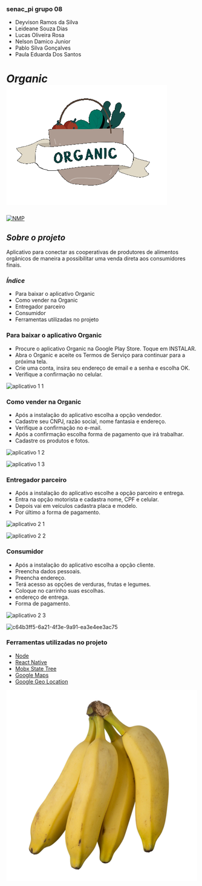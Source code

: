 ### senac_pi grupo 08
+ Deyvison Ramos da Silva
+ Leideane Souza Dias
+ Lucas Oliveira Rosa
+ Nelson Damico Junior
+ Pablo Silva Gonçalves
+ Paula Eduarda Dos Santos
# *Organic* ![logo](logo.png)
[![NMP](https://img.shields.io/npm/l/react)](https://github.com/neodamico/senac_pti/blob/main/LICENSE)

 ## *Sobre o projeto*

Aplicativo para conectar as cooperativas de produtores de alimentos orgânicos de maneira a possibilitar uma venda direta aos consumidores finais.

### *Índice*
+ Para baixar o aplicativo Organic
+ Como vender na Organic
+ Entregador parceiro
+ Consumidor
+ Ferramentas utilizadas no projeto

### Para baixar o aplicativo Organic
+ Procure o aplicativo Organic  na Google Play Store. Toque em INSTALAR.
+ Abra o Organic e aceite os Termos de Serviço para continuar para a próxima tela.
+ Crie uma conta, insira seu endereço de email e a senha e escolha OK.
+ Verifique a confirmação no celular.

![aplicativo 1 1](https://github.com/neodamico/senac_pti/assets/143230275/41e1064b-be30-4755-881c-abe655fb5797)



### Como vender na Organic
+ Após a instalação do aplicativo escolha a opção vendedor.
+ Cadastre seu CNPJ, razão social, nome fantasia e endereço.
+ Verifique a confirmação no e-mail.
+ Após a confirmação escolha forma de pagamento que irá trabalhar.
+ Cadastre os produtos e fotos.

![aplicativo 1 2](https://github.com/neodamico/senac_pti/assets/143230275/c7e6ba09-3063-42e9-bd25-dcc004636659)

![aplicativo 1 3](https://github.com/neodamico/senac_pti/assets/143230275/7fa5da8d-950b-4b00-b0f5-6a7883249a1e)

### Entregador parceiro
+ Após a instalação do aplicativo escolhe a opção parceiro e entrega.
+ Entra na opção motorista e cadastra nome, CPF e celular.
+ Depois vai em veículos cadastra placa e modelo.
+ Por último a forma de  pagamento.

![aplicativo 2 1](https://github.com/neodamico/senac_pti/assets/143230275/21123872-40a2-4427-aa71-ee71466829fa)

![aplicativo 2 2](https://github.com/neodamico/senac_pti/assets/143230275/87db144d-0c3c-489f-8684-a263bbc7f063)

  
### Consumidor
+ Após a instalação do aplicativo escolha a opção cliente.
+ Preencha dados pessoais.
+ Preencha endereço.
+ Terá acesso as opções de verduras, frutas e legumes.
+ Coloque no carrinho suas escolhas.
+ endereço de entrega.
+ Forma de pagamento.

![aplicativo 2 3](https://github.com/neodamico/senac_pti/assets/143230275/2522440e-1862-4981-aafa-4dfd6c93a20e)

![c64b3ff5-6a21-4f3e-9a91-ea3e4ee3ac75](https://github.com/neodamico/senac_pti/assets/143230275/cd594869-b90d-4afc-93d8-4b8adbdbfd16)

### Ferramentas utilizadas no projeto
- [Node](https://nodejs.org/)
- [React Native](https://reactnative.dev/)
- [Mobx State Tree](https://mobx-state-tree.js.org/)
- [Google Maps](https://maps.google.com/)
- [Google Geo Location](https://developers.google.com/maps/documentation/geolocation/overview)


![Imagen 1](https://github.com/neodamico/senac_pti/blob/main/Imagens%20para%20aplicativo%20Organics/000001.jpg)


